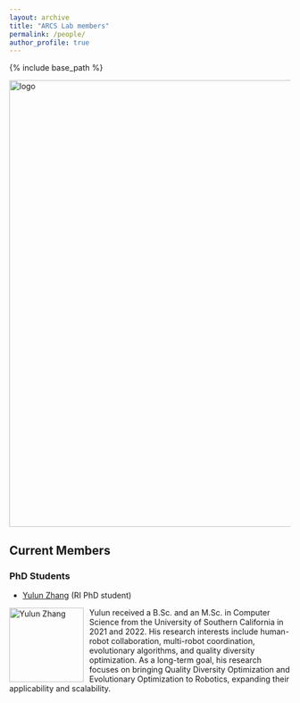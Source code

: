 ```yaml
---
layout: archive
title: "ARCS Lab members"
permalink: /people/
author_profile: true
---
```


{% include base_path %}

<img src="https://jiaoyangli.me/images/logo-white-background.png" title="logo" width="800pt" alt="logo"/>

## Current Members
### PhD Students
- [Yulun Zhang](https://yulunzhang.net/) (RI PhD student)

<img src="https://jiaoyangli.me/images/yulunzhang.jpg" style="float:left;width:100pt;padding-right:10px;"  alt="Yulun Zhang"/>
Yulun received a B.Sc. and an M.Sc. in Computer Science from the University of Southern California in 2021 and 2022. 
His research interests include human-robot collaboration, multi-robot coordination, evolutionary algorithms, and quality diversity optimization. 
As a long-term goal, his research focuses on bringing Quality Diversity Optimization and Evolutionary Optimization to Robotics, expanding their applicability and scalability.

<!--### Master Students
### Undergraduate Students-->
